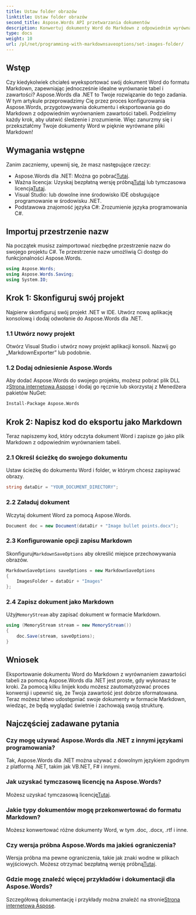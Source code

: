 ```yaml
---
title: Ustaw folder obrazów
linktitle: Ustaw folder obrazów
second_title: Aspose.Words API przetwarzania dokumentów
description: Konwertuj dokumenty Word do Markdown z odpowiednim wyrównaniem tabeli za pomocą Aspose.Words dla .NET. Postępuj zgodnie z naszym szczegółowym przewodnikiem, aby uzyskać idealne wyniki.
type: docs
weight: 10
url: /pl/net/programming-with-markdownsaveoptions/set-images-folder/
---
```

## Wstęp

Czy kiedykolwiek chciałeś wyeksportować swój dokument Word do formatu Markdown, zapewniając jednocześnie idealne wyrównanie tabel i zawartości? Aspose.Words dla .NET to Twoje rozwiązanie do tego zadania. W tym artykule przeprowadzimy Cię przez proces konfigurowania Aspose.Words, przygotowywania dokumentu i eksportowania go do Markdown z odpowiednim wyrównaniem zawartości tabeli. Podzielimy każdy krok, aby ułatwić śledzenie i zrozumienie. Więc zanurzmy się i przekształćmy Twoje dokumenty Word w pięknie wyrównane pliki Markdown!

## Wymagania wstępne

Zanim zaczniemy, upewnij się, że masz następujące rzeczy:

-  Aspose.Words dla .NET: Można go pobrać[Tutaj](https://releases.aspose.com/words/net/).
-  Ważna licencja: Uzyskaj bezpłatną wersję próbną[Tutaj](https://releases.aspose.com/) lub tymczasowa licencja[Tutaj](https://purchase.aspose.com/temporary-license/).
- Visual Studio: lub dowolne inne środowisko IDE obsługujące programowanie w środowisku .NET.
- Podstawowa znajomość języka C#: Zrozumienie języka programowania C#.

## Importuj przestrzenie nazw

Na początek musisz zaimportować niezbędne przestrzenie nazw do swojego projektu C#. Te przestrzenie nazw umożliwią Ci dostęp do funkcjonalności Aspose.Words.

```csharp
using Aspose.Words;
using Aspose.Words.Saving;
using System.IO;
```

## Krok 1: Skonfiguruj swój projekt

Najpierw skonfiguruj swój projekt .NET w IDE. Utwórz nową aplikację konsolową i dodaj odwołanie do Aspose.Words dla .NET.

### 1.1 Utwórz nowy projekt

Otwórz Visual Studio i utwórz nowy projekt aplikacji konsoli. Nazwij go „MarkdownExporter” lub podobnie.

### 1.2 Dodaj odniesienie Aspose.Words

 Aby dodać Aspose.Words do swojego projektu, możesz pobrać plik DLL z[Strona internetowa Aspose](https://releases.aspose.com/words/net/) i dodaj go ręcznie lub skorzystaj z Menedżera pakietów NuGet:

```bash
Install-Package Aspose.Words
```

## Krok 2: Napisz kod do eksportu jako Markdown

Teraz napiszemy kod, który odczyta dokument Word i zapisze go jako plik Markdown z odpowiednim wyrównaniem tabeli.

### 2.1 Określ ścieżkę do swojego dokumentu

Ustaw ścieżkę do dokumentu Word i folder, w którym chcesz zapisywać obrazy.

```csharp
string dataDir = "YOUR_DOCUMENT_DIRECTORY";
```

### 2.2 Załaduj dokument

Wczytaj dokument Word za pomocą Aspose.Words.

```csharp
Document doc = new Document(dataDir + "Image bullet points.docx");
```

### 2.3 Konfigurowanie opcji zapisu Markdown

 Skonfiguruj`MarkdownSaveOptions` aby określić miejsce przechowywania obrazów.

```csharp
MarkdownSaveOptions saveOptions = new MarkdownSaveOptions
{
    ImagesFolder = dataDir + "Images"
};
```

### 2.4 Zapisz dokument jako Markdown

 Użyj`MemoryStream` aby zapisać dokument w formacie Markdown.

```csharp
using (MemoryStream stream = new MemoryStream())
{
    doc.Save(stream, saveOptions);
}
```

## Wniosek

Eksportowanie dokumentu Word do Markdown z wyrównaniem zawartości tabeli za pomocą Aspose.Words dla .NET jest proste, gdy wykonasz te kroki. Za pomocą kilku linijek kodu możesz zautomatyzować proces konwersji i upewnić się, że Twoja zawartość jest dobrze sformatowana. Teraz możesz łatwo udostępniać swoje dokumenty w formacie Markdown, wiedząc, że będą wyglądać świetnie i zachowają swoją strukturę.

## Najczęściej zadawane pytania

### Czy mogę używać Aspose.Words dla .NET z innymi językami programowania?

Tak, Aspose.Words dla .NET można używać z dowolnym językiem zgodnym z platformą .NET, takim jak VB.NET, F# i innymi.

### Jak uzyskać tymczasową licencję na Aspose.Words?

Możesz uzyskać tymczasową licencję[Tutaj](https://purchase.aspose.com/temporary-license/).

### Jakie typy dokumentów mogę przekonwertować do formatu Markdown?

Możesz konwertować różne dokumenty Word, w tym .doc, .docx, .rtf i inne.

### Czy wersja próbna Aspose.Words ma jakieś ograniczenia?

Wersja próbna ma pewne ograniczenia, takie jak znaki wodne w plikach wyjściowych. Możesz otrzymać bezpłatną wersję próbną[Tutaj](https://releases.aspose.com/).

### Gdzie mogę znaleźć więcej przykładów i dokumentacji dla Aspose.Words?

 Szczegółową dokumentację i przykłady można znaleźć na stronie[Strona internetowa Aspose](https://reference.aspose.com/words/net/).
